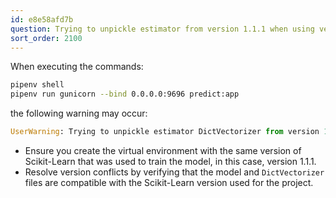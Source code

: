 ```yaml
---
id: e8e58afd7b
question: Trying to unpickle estimator from version 1.1.1 when using version 0.24.2
sort_order: 2100
---
```



When executing the commands:

```bash
pipenv shell
pipenv run gunicorn --bind 0.0.0.0:9696 predict:app
```

the following warning may occur:

```python
UserWarning: Trying to unpickle estimator DictVectorizer from version 1.1.1 when using version 0.24.2. This might lead to breaking code or invalid results. Use at your own risk.
```

- Ensure you create the virtual environment with the same version of Scikit-Learn that was used to train the model, in this case, version 1.1.1.
- Resolve version conflicts by verifying that the model and `DictVectorizer` files are compatible with the Scikit-Learn version used for the project.